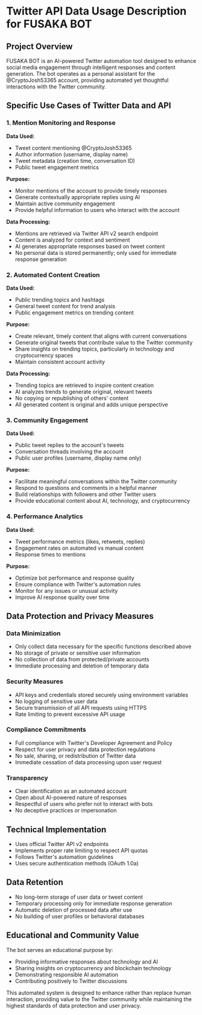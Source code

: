 # Twitter API Data Usage Description for FUSAKA BOT

## Project Overview
FUSAKA BOT is an AI-powered Twitter automation tool designed to enhance social media engagement through intelligent responses and content generation. The bot operates as a personal assistant for the @CryptoJosh53365 account, providing automated yet thoughtful interactions with the Twitter community.

## Specific Use Cases of Twitter Data and API

### 1. Mention Monitoring and Response
**Data Used:**
- Tweet content mentioning @CryptoJosh53365
- Author information (username, display name)
- Tweet metadata (creation time, conversation ID)
- Public tweet engagement metrics

**Purpose:**
- Monitor mentions of the account to provide timely responses
- Generate contextually appropriate replies using AI
- Maintain active community engagement
- Provide helpful information to users who interact with the account

**Data Processing:**
- Mentions are retrieved via Twitter API v2 search endpoint
- Content is analyzed for context and sentiment
- AI generates appropriate responses based on tweet content
- No personal data is stored permanently; only used for immediate response generation

### 2. Automated Content Creation
**Data Used:**
- Public trending topics and hashtags
- General tweet content for trend analysis
- Public engagement metrics on trending content

**Purpose:**
- Create relevant, timely content that aligns with current conversations
- Generate original tweets that contribute value to the Twitter community
- Share insights on trending topics, particularly in technology and cryptocurrency spaces
- Maintain consistent account activity

**Data Processing:**
- Trending topics are retrieved to inspire content creation
- AI analyzes trends to generate original, relevant tweets
- No copying or republishing of others' content
- All generated content is original and adds unique perspective

### 3. Community Engagement
**Data Used:**
- Public tweet replies to the account's tweets
- Conversation threads involving the account
- Public user profiles (username, display name only)

**Purpose:**
- Facilitate meaningful conversations within the Twitter community
- Respond to questions and comments in a helpful manner
- Build relationships with followers and other Twitter users
- Provide educational content about AI, technology, and cryptocurrency

### 4. Performance Analytics
**Data Used:**
- Tweet performance metrics (likes, retweets, replies)
- Engagement rates on automated vs manual content
- Response times to mentions

**Purpose:**
- Optimize bot performance and response quality
- Ensure compliance with Twitter's automation rules
- Monitor for any issues or unusual activity
- Improve AI response quality over time

## Data Protection and Privacy Measures

### Data Minimization
- Only collect data necessary for the specific functions described above
- No storage of private or sensitive user information
- No collection of data from protected/private accounts
- Immediate processing and deletion of temporary data

### Security Measures
- API keys and credentials stored securely using environment variables
- No logging of sensitive user data
- Secure transmission of all API requests using HTTPS
- Rate limiting to prevent excessive API usage

### Compliance Commitments
- Full compliance with Twitter's Developer Agreement and Policy
- Respect for user privacy and data protection regulations
- No sale, sharing, or redistribution of Twitter data
- Immediate cessation of data processing upon user request

### Transparency
- Clear identification as an automated account
- Open about AI-powered nature of responses
- Respectful of users who prefer not to interact with bots
- No deceptive practices or impersonation

## Technical Implementation
- Uses official Twitter API v2 endpoints
- Implements proper rate limiting to respect API quotas
- Follows Twitter's automation guidelines
- Uses secure authentication methods (OAuth 1.0a)

## Data Retention
- No long-term storage of user data or tweet content
- Temporary processing only for immediate response generation
- Automatic deletion of processed data after use
- No building of user profiles or behavioral databases

## Educational and Community Value
The bot serves an educational purpose by:
- Providing informative responses about technology and AI
- Sharing insights on cryptocurrency and blockchain technology
- Demonstrating responsible AI automation
- Contributing positively to Twitter discussions

This automated system is designed to enhance rather than replace human interaction, providing value to the Twitter community while maintaining the highest standards of data protection and user privacy.